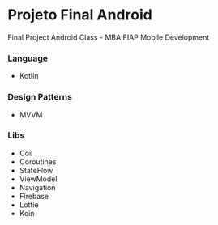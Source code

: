 # Projeto Final Android

Final Project Android Class - MBA FIAP Mobile Development

### Language

- Kotlin

### Design Patterns

- MVVM

### Libs

- Coil
- Coroutines
- StateFlow
- ViewModel
- Navigation
- Firebase
- Lottie
- Koin
